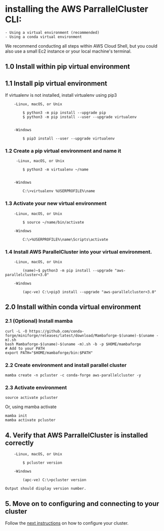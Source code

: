 # installing the AWS ParrallelCluster CLI:

    - Using a virtual environment (recommended)
    - Using a conda virtual environment 
 
 We recommend conducting all steps within AWS Cloud Shell, but you could also use a small Ec2 instance or your local machine's terminal.     

 ## 1.0 Install within pip virtual environment
 
 ## 1.1 Install pip virtual environment
 
  If virtualenv is not installed, install virtualenv using pip3

        -Linux, macOS, or Unix
      
            $ python3 -m pip install --upgrade pip
            $ python3 -m pip install --user --upgrade virtualenv
     

        -Windows
    
            $ pip3 install --user --upgrade virtualenv

 
 ### 1.2 Create a pip virtual environment and name it

         -Linux, macOS, or Unix
          
            $ python3 -m virtualenv ~/name
        

        -Windows
        
            C:\>virtualenv %USERPROFILE%\name

 ### 1.3 Activate your new virtual environment
 
        -Linux, macOS, or Unix
          
            $ source ~/name/bin/activate
        
        -Windows
        
            C:\>%USERPROFILE%\name\Scripts\activate

 ### 1.4 Install AWS ParallelCluster into your virtual environment.

        -Linux, macOS, or Unix
          
            (name)~$ python3 -m pip install --upgrade "aws-parallelcluster<3.0"
        
        -Windows
        
            (apc-ve) C:\>pip3 install --upgrade "aws-parallelcluster<3.0"

 ## 2.0 Install within conda virtual environment
 
 ### 2.1 (Optional) Install mamba
 ```
curl -L -O https://github.com/conda-forge/miniforge/releases/latest/download/Mambaforge-$(uname)-$(uname -m).sh
bash Mambaforge-$(uname)-$(uname -m).sh -b -p $HOME/mambaforge
# Add to your PATH
export PATH="$HOME/mambaforge/bin:$PATH"
```
 ### 2.2 Create environment and install parallel cluster
 ```
 mamba create -n pcluster -c conda-forge aws-parallelcluster -y
 ```
 
 ### 2.3 Activate environment
 ```
 source activate pcluster
 ```
 Or, using mamba activate
 ```
 mamba init
 mamba activate pcluster
 ```

 ## 4. Verify that AWS ParrallelCluster is installed correctly
               
        -Linux, macOS, or Unix
          
            $ pcluster version
        
        -Windows
        
            (apc-ve) C:\>pcluster version

    Output should display version number.
    
 ## 5. Move on to configuring and connecting to your cluster
 Follow the [next instructions]([https://github.com/STRIDES/NIHCloudLabAWS/blob/main/docs/Configure_AWSParallelCluster.md) on how to configure your cluster.

